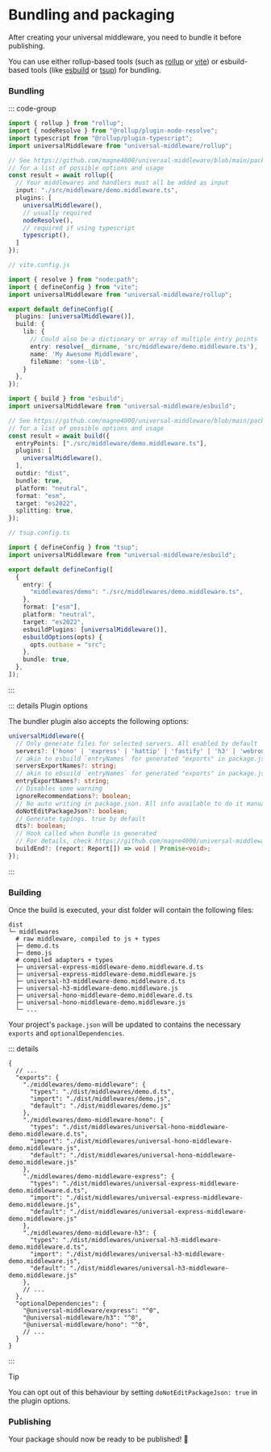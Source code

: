 # Bundling and packaging

After creating your universal middleware, you need to bundle it before publishing.

You can use either rollup-based tools (such as [rollup](https://rollupjs.org/) or [vite](https://vitejs.dev/)) or
esbuild-based tools (like [esbuild](https://esbuild.github.io/) or [tsup](https://tsup.egoist.dev/)) for bundling.

### Bundling

::: code-group

```ts [rollup]
import { rollup } from "rollup";
import { nodeResolve } from "@rollup/plugin-node-resolve";
import typescript from "@rollup/plugin-typescript";
import universalMiddleware from "universal-middleware/rollup";

// See https://github.com/magne4000/universal-middleware/blob/main/packages/universal-middleware/test/rollup.test.ts
// for a list of possible options and usage
const result = await rollup({
  // Your middlewares and handlers must all be added as input
  input: "./src/middleware/demo.middleware.ts",
  plugins: [
    universalMiddleware(),
    // usually required
    nodeResolve(),
    // required if using typescript
    typescript(),
  ]
});
```

```ts [vite]
// vite.config.js

import { resolve } from "node:path";
import { defineConfig } from "vite";
import universalMiddleware from "universal-middleware/rollup";

export default defineConfig({
  plugins: [universalMiddleware()],
  build: {
    lib: {
      // Could also be a dictionary or array of multiple entry points
      entry: resolve(__dirname, 'src/middleware/demo.middleware.ts'),
      name: 'My Awesome Middleware',
      fileName: 'some-lib',
    }
  },
});
```

```ts [esbuild]
import { build } from "esbuild";
import universalMiddleware from "universal-middleware/esbuild";

// See https://github.com/magne4000/universal-middleware/blob/main/packages/universal-middleware/test/esbuild.test.ts
// for a list of possible options and usage
const result = await build({
  entryPoints: ["./src/middleware/demo.middleware.ts"],
  plugins: [
    universalMiddleware(),
  ],
  outdir: "dist",
  bundle: true,
  platform: "neutral",
  format: "esm",
  target: "es2022",
  splitting: true,
});
```

```ts [tsup]
// tsup.config.ts

import { defineConfig } from "tsup";
import universalMiddleware from "universal-middleware/esbuild";

export default defineConfig([
  {
    entry: {
      "middlewares/demo": "./src/middlewares/demo.middleware.ts",
    },
    format: ["esm"],
    platform: "neutral",
    target: "es2022",
    esbuildPlugins: [universalMiddleware()],
    esbuildOptions(opts) {
      opts.outbase = "src";
    },
    bundle: true,
  },
]);

```

:::

::: details Plugin options

The bundler plugin also accepts the following options:

```ts
universalMiddleware({
  // Only generate files for selected servers. All enabled by default
  servers?: ('hono' | 'express' | 'hattip' | 'fastify' | 'h3' | 'webroute')[];
  // akin to esbuild `entryNames` for generated "exports" in package.json
  serversExportNames?: string;
  // akin to ebsuild `entryNames` for generated "exports" in package.json
  entryExportNames?: string;
  // Disables some warning
  ignoreRecommendations?: boolean;
  // No auto writing in package.json. All info available to do it manually in `buildEnd`
  doNotEditPackageJson?: boolean;
  // Generate typings. true by default
  dts?: boolean;
  // Hook called when bundle is generated
  // For details, check https://github.com/magne4000/universal-middleware/blob/main/packages/universal-middleware/src/plugin.ts
  buildEnd?: (report: Report[]) => void | Promise<void>;
});
```

:::

### Building

Once the build is executed, your dist folder will contain the following files:

```
dist
└─ middlewares
  # raw middleware, compiled to js + types
  ├─ demo.d.ts
  ├─ demo.js
  # compiled adapters + types
  ├─ universal-express-middleware-demo.middleware.d.ts
  ├─ universal-express-middleware-demo.middleware.js
  ├─ universal-h3-middleware-demo.middleware.d.ts
  ├─ universal-h3-middleware-demo.middleware.js
  ├─ universal-hono-middleware-demo.middleware.d.ts
  ├─ universal-hono-middleware-demo.middleware.js
  └─ ...
```

Your project's `package.json` will be updated to contains the necessary `exports` and `optionalDependencies`.

::: details

```json5
{
  // ...
  "exports": {
    "./middlewares/demo-middleware": {
      "types": "./dist/middlewares/demo.d.ts",
      "import": "./dist/middlewares/demo.js",
      "default": "./dist/middlewares/demo.js"
    },
    "./middlewares/demo-middleware-hono": {
      "types": "./dist/middlewares/universal-hono-middleware-demo.middleware.d.ts",
      "import": "./dist/middlewares/universal-hono-middleware-demo.middleware.js",
      "default": "./dist/middlewares/universal-hono-middleware-demo.middleware.js"
    },
    "./middlewares/demo-middleware-express": {
      "types": "./dist/middlewares/universal-express-middleware-demo.middleware.d.ts",
      "import": "./dist/middlewares/universal-express-middleware-demo.middleware.js",
      "default": "./dist/middlewares/universal-express-middleware-demo.middleware.js"
    },
    "./middlewares/demo-middleware-h3": {
      "types": "./dist/middlewares/universal-h3-middleware-demo.middleware.d.ts",
      "import": "./dist/middlewares/universal-h3-middleware-demo.middleware.js",
      "default": "./dist/middlewares/universal-h3-middleware-demo.middleware.js"
    },
    // ...
  },
  "optionalDependencies": {
    "@universal-middleware/express": "^0",
    "@universal-middleware/h3": "^0",
    "@universal-middleware/hono": "^0",
    // ...
  }
}
```

:::

> [!TIP]
> You can opt out of this behaviour by setting `doNotEditPackageJson: true` in the plugin options.

### Publishing

Your package should now be ready to be published! :rocket:
